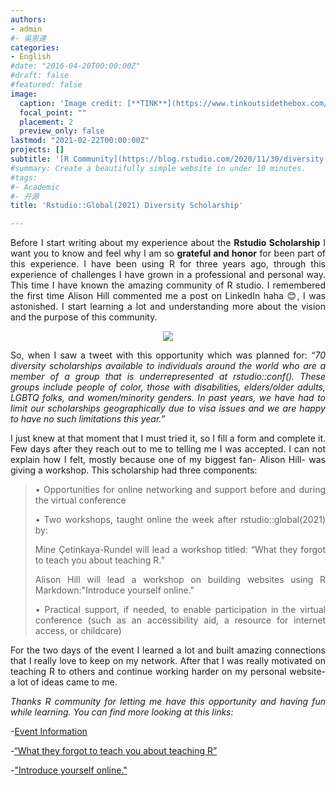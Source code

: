 ```yaml
---
authors:
- admin
#- 吳恩達
categories:
- English
#date: "2016-04-20T00:00:00Z"
#draft: false
#featured: false
image:
  caption: 'Image credit: [**TINK**](https://www.tinkoutsidethebox.com/)'
  focal_point: ""
  placement: 2
  preview_only: false
lastmod: "2021-02-22T00:00:00Z"
projects: []
subtitle: '[R Community](https://blog.rstudio.com/2020/11/30/diversity-scholarships/) :rocket:'
#summary: Create a beautifully simple website in under 10 minutes.
#tags:
#- Academic
#- 开源
title: 'Rstudio::Global(2021) Diversity Scholarship'

---
```


<div style="text-align: justify">

Before I start writing about my experience about the **Rstudio Scholarship** I want you to know and feel why I am so **grateful and honor** for been part of this experience. I have been using R for three years ago, through this experience of challenges I have grown in a professional and personal way. This time I have known the amazing community of R studio. I remembered the first time Alison Hill commented me a post on LinkedIn haha 😊, I was astonished. I start learning a lot and understanding more about the vision and the purpose of this community. 



<div/>

<center>

![](giphy.gif)

</center>

<div style="text-align: justify">

So, when I saw a tweet with this opportunity which was planned for: *“70 diversity scholarships available to individuals around the world who are a member of a group that is underrepresented at rstudio::conf(). These groups include people of color, those with disabilities, elders/older adults, LGBTQ folks, and women/minority genders. In past years, we have had to limit our scholarships geographically due to visa issues and we are happy to have no such limitations this year.”* 



I just knew at that moment that I must tried it, so I fill a form and complete it. Few days after they reach out to me to telling me I was accepted. I can not explain how I felt, mostly because one of my biggest fan- Alison Hill- was giving a workshop.  This scholarship had three components:

<blockquote> 

•	Opportunities for online networking and support before and during the virtual conference

•	Two workshops, taught online the week after rstudio::global(2021) by:

Mine Çetinkaya-Rundel will lead a workshop titled: “What they forgot to teach you about teaching R.”


Alison Hill will lead a workshop on building websites using R Markdown:"Introduce yourself online."


•	Practical support, if needed, to enable participation in the virtual conference (such as an accessibility aid, a resource for internet access, or childcare)

</blockquote>


For the two days of the event I learned a lot and built amazing connections that I really love to keep on my network.  After that I was really motivated on teaching R to others and continue working harder on my personal website- a lot of ideas came to me.

*Thanks R community for letting me have this opportunity and having fun while learning.
You can find more looking at this links:*

-[Event Information](https://blog.rstudio.com/2020/11/30/diversity-scholarships/)

-[“What they forgot to teach you about teaching R”](https://wtf-teach.netlify.app/team.html)

-["Introduce yourself online."](https://iyo-rstudio-global.netlify.app/collection/)






